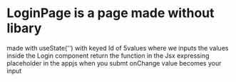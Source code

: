 # LoginPage is a page made without libary
made with useState('')
with keyed Id of 5values
where we inputs the values inside the Login component 
return the function in the Jsx expressing placeholder in the appjs
when you submt onChange value becomes your input 
